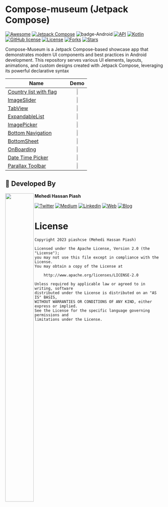 # Compose-museum (Jetpack Compose)
[![Awesome](https://cdn.rawgit.com/sindresorhus/awesome/d7305f38d29fed78fa85652e3a63e154dd8e8829/media/badge.svg)](https://github.com/piashcse/compose-museum)
[![Jetpack Compose](https://img.shields.io/badge/Jetpack%20Compose-1.7.3-%230075FF.svg)](https://developer.android.com/jetpack/compose)
![badge-Android](https://img.shields.io/badge/Platform-Android-brightgreen)
[![API](https://img.shields.io/badge/API-21%2B-brightgreen.svg?style=flat)](https://android-arsenal.com/api?level=21)
[![Kotlin](https://img.shields.io/badge/Kotlin-2.0.0-blue.svg?style=flat&logo=kotlin)](https://kotlinlang.org)
[![GitHub license](https://img.shields.io/badge/license-Apache%20License%202.0-blue.svg?style=flat)](https://www.apache.org/licenses/LICENSE-2.0)
<a href="https://github.com/piashcse"><img alt="License" src="https://img.shields.io/static/v1?label=GitHub&message=piashcse&color=C51162"/></a>
[![Forks](https://img.shields.io/github/forks/piashcse/compose-museum?style=social)](https://github.com/piashcse/compose-museum/network/members)
[![Stars](https://img.shields.io/github/stars/piashcse/compose-museum?style=social)](https://github.com/your-username/Compose-Museum/stargazers)


Compose-Museum is a Jetpack Compose-based showcase app that demonstrates modern UI components and best practices in Android development. This repository serves various UI elements, layouts, animations, and custom designs created with Jetpack Compose, leveraging its powerful declarative syntax

| Name                                                                                     | Demo                                                                                             |
| ---------------------------------------------------------------------------------------- | ------------------------------------------------------------------------------------------------ |
| [Country list with flag](https://github.com/piashcse/Compose-museum/blob/master/app/src/main/java/com/piashcse/compose_museum/screens/CountryList.kt) &nbsp;&nbsp;&nbsp;&nbsp;&nbsp; | <div align="center"><img src="https://github.com/piashcse/compose-museum/blob/master/screenshots/gif/countrysearch.gif" width="30%" height="50%"></div> |
| [ImageSlider](https://github.com/piashcse/compose-museum/blob/master/app/src/main/java/com/piashcse/compose_museum/screens/ImageSlider.kt) &nbsp;&nbsp;&nbsp;&nbsp;&nbsp; | <div align="center"><img src="https://github.com/piashcse/compose-museum/blob/master/screenshots/gif/slider.gif" width="30%" height="50%"></div> |
| [TabView](https://github.com/piashcse/compose-museum/blob/master/app/src/main/java/com/piashcse/compose_museum/screens/TabScreen.kt) &nbsp;&nbsp;&nbsp;&nbsp;&nbsp; | <div align="center"><img src="https://github.com/piashcse/compose-museum/blob/master/screenshots/gif/tabview.gif" width="30%" height="50%"></div> |
| [ExpandableList](https://github.com/piashcse/compose-museum/blob/master/app/src/main/java/com/piashcse/compose_museum/screens/ExpandaleList.kt) &nbsp;&nbsp;&nbsp;&nbsp;&nbsp; | <div align="center"><img src="https://github.com/piashcse/compose-museum/blob/master/screenshots/gif/expandable.gif" width="30%" height="50%"></div> |
| [ImagePicker](https://github.com/piashcse/compose-museum/blob/master/app/src/main/java/com/piashcse/compose_museum/screens/ImagePicker.kt) &nbsp;&nbsp;&nbsp;&nbsp;&nbsp; | <div align="center"><img src="https://github.com/piashcse/compose-museum/blob/master/screenshots/gif/imagepicker.gif" width="30%" height="50%"></div> |
| [Bottom Navigation](https://github.com/piashcse/compose-museum/blob/master/app/src/main/java/com/piashcse/compose_museum/screens/BottomNavigation.kt) &nbsp;&nbsp;&nbsp;&nbsp;&nbsp; | <div align="center"><img src="https://github.com/piashcse/compose-museum/blob/master/screenshots/gif/bottom_navigation.gif" width="30%" height="50%"></div> |
| [BottomSheet](https://github.com/piashcse/compose-museum/blob/master/app/src/main/java/com/piashcse/compose_museum/screens/BottomSheetScreen.kt) &nbsp;&nbsp;&nbsp;&nbsp;&nbsp; | <div align="center"><img src="https://github.com/piashcse/compose-museum/blob/master/screenshots/gif/bottomsheet.gif" width="30%" height="50%"></div> |
| [OnBoarding](https://github.com/piashcse/compose-museum/blob/master/app/src/main/java/com/piashcse/compose_museum/screens/OnBoarding.kt) &nbsp;&nbsp;&nbsp;&nbsp;&nbsp; | <div align="center"><img src="https://github.com/piashcse/compose-museum/blob/master/screenshots/gif/onboarding.gif" width="30%" height="50%"></div> |
| [Date Time Picker](https://github.com/piashcse/compose-museum/blob/master/app/src/main/java/com/piashcse/compose_museum/screens/DateAndTimePicker.kt) &nbsp;&nbsp;&nbsp;&nbsp;&nbsp; | <div align="center"><img src="https://github.com/piashcse/compose-museum/blob/master/screenshots/gif/datetime.gif" width="30%" height="50%"></div> |
| [Parallax Toolbar](https://github.com/piashcse/compose-museum/blob/master/app/src/main/java/com/piashcse/compose_museum/screens/ParallaxToolbar.kt) &nbsp;&nbsp;&nbsp;&nbsp;&nbsp; | <div align="center"><img src="https://github.com/piashcse/compose-museum/blob/master/screenshots/gif/parallax.gif" width="30%" height="50%"></div> |

## 👨 Developed By

<a href="https://twitter.com/piashcse" target="_blank">
  <img src="https://avatars.githubusercontent.com/piashcse" height="50%" width="90" align="left">
</a>

**Mehedi Hassan Piash**

[![Twitter](https://img.shields.io/badge/-Twitter-1DA1F2?logo=x&logoColor=white&style=for-the-badge)](https://twitter.com/piashcse)
[![Medium](https://img.shields.io/badge/-Medium-00AB6C?logo=medium&logoColor=white&style=for-the-badge)](https://medium.com/@piashcse)
[![Linkedin](https://img.shields.io/badge/-LinkedIn-0077B5?logo=linkedin&logoColor=white&style=for-the-badge)](https://www.linkedin.com/in/piashcse/)
[![Web](https://img.shields.io/badge/-Web-0073E6?logo=appveyor&logoColor=white&style=for-the-badge)](https://piashcse.github.io/)
[![Blog](https://img.shields.io/badge/-Blog-0077B5?logo=readme&logoColor=white&style=for-the-badge)](https://piashcse.blogspot.com)

# License
```
Copyright 2023 piashcse (Mehedi Hassan Piash)

Licensed under the Apache License, Version 2.0 (the "License");
you may not use this file except in compliance with the License.
You may obtain a copy of the License at

    http://www.apache.org/licenses/LICENSE-2.0

Unless required by applicable law or agreed to in writing, software
distributed under the License is distributed on an "AS IS" BASIS,
WITHOUT WARRANTIES OR CONDITIONS OF ANY KIND, either express or implied.
See the License for the specific language governing permissions and
limitations under the License.
```


